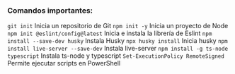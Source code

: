 ### Comandos importantes:


`git init` Inicia un repositorio de Git
`npm init -y` Inicia un proyecto de Node
`npm init @eslint/config@latest` Inicia e instala la librería de Eslint
`npm install --save-dev husky` Instala Husky
`npx husky install` Inicia husky
`npm install live-server --save-dev` Instala live-server
`npm install -g ts-node typescript` Instala ts-node y typescript
`Set-ExecutionPolicy RemoteSigned` Permite ejecutar scripts en PowerShell